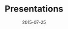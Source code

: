 ---
title: Presentations
subtitle: 
layout: default
modal-id: 1
date: 2015-07-25
img: presentations.png
thumbnail: presentation-thumbnail.png
alt: image-alt
description: click <a href="https://dl.dropboxusercontent.com/u/55824/prepress/prepress_slides.zip">here</a> to download all of the presentations. 

---